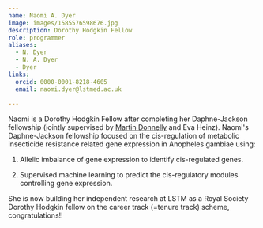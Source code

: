 ```yaml
---
name: Naomi A. Dyer
image: images/1585576598676.jpg
description: Dorothy Hodgkin Fellow
role: programmer
aliases:
  - N. Dyer
  - N. A. Dyer
  - Dyer
links:
  orcid: 0000-0001-8218-4605
  email: naomi.dyer@lstmed.ac.uk
  
---
```


Naomi is a Dorothy Hodgkin Fellow after completing her Daphne-Jackson fellowship (jointly supervised by [Martin Donnelly](https://www.lstmed.ac.uk/about/people/professor-martin-james-donnelly) and Eva Heinz). 
Naomi's Daphne-Jackson fellowship focused on the cis-regulation of metabolic insecticide resistance related gene expression in Anopheles gambiae using:

1. Allelic imbalance of gene expression to identify cis-regulated genes.

2. Supervised machine learning to predict the cis-regulatory modules controlling gene expression.

She is now building her independent research at LSTM as a Royal Society Dorothy Hodgkin fellow on the career track (=tenure track) scheme, congratulations!!
